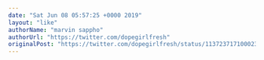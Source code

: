 ```yaml
---
date: "Sat Jun 08 05:57:25 +0000 2019"
layout: "like"
authorName: "marvin sappho"
authorUrl: "https://twitter.com/dopegirlfresh"
originalPost: "https://twitter.com/dopegirlfresh/status/1137237171000238080"
---
```

